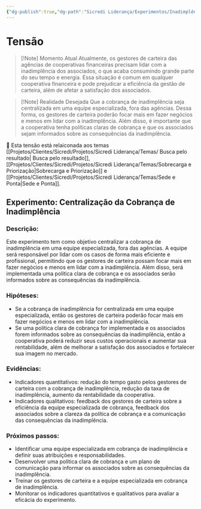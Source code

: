 ```yaml
---
{"dg-publish":true,"dg-path":"Sicredi Liderança/Experimentos/Inadimplência nas Agências.md","permalink":"/Sicredi Liderança/Experimentos/Inadimplência nas Agências/"}
---
```


# Tensão

> [!Note] Momento Atual
> Atualmente, os gestores de carteira das agências de cooperativas financeiras precisam lidar com a inadimplência dos associados, o que acaba consumindo grande parte do seu tempo e energia. Essa situação é comum em qualquer cooperativa financeira e pode prejudicar a eficiência da gestão de carteira, além de afetar a satisfação dos associados.

> [!Note] Realidade Desejada
> Que a cobrança de inadimplência seja centralizada em uma equipe especializada, fora das agências. Dessa forma, os gestores de carteira poderão focar mais em fazer negócios e menos em lidar com a inadimplência. Além disso, é importante que a cooperativa tenha políticas claras de cobrança e que os associados sejam informados sobre as consequências da inadimplência. 

🔗 Esta tensão está relaiconada aos temas [[Projetos/Clientes/Sicredi/Projetos/Sicredi Liderança/Temas/ Busca pelo resultado\| Busca pelo resultado]], [[Projetos/Clientes/Sicredi/Projetos/Sicredi Liderança/Temas/Sobrecarga e Priorização\|Sobrecarga e Priorização]] e [[Projetos/Clientes/Sicredi/Projetos/Sicredi Liderança/Temas/Sede e Ponta\|Sede e Ponta]].

## Experimento: Centralização da Cobrança de Inadimplência

### Descrição:
Este experimento tem como objetivo centralizar a cobrança de inadimplência em uma equipe especializada, fora das agências. A equipe será responsável por lidar com os casos de forma mais eficiente e profissional, permitindo que os gestores de carteira possam focar mais em fazer negócios e menos em lidar com a inadimplência. Além disso, será implementada uma política clara de cobrança e os associados serão informados sobre as consequências da inadimplência.

### Hipóteses:
- Se a cobrança de inadimplência for centralizada em uma equipe especializada, então os gestores de carteira poderão focar mais em fazer negócios e menos em lidar com a inadimplência.
- Se uma política clara de cobrança for implementada e os associados forem informados sobre as consequências da inadimplência, então a cooperativa poderá reduzir seus custos operacionais e aumentar sua rentabilidade, além de melhorar a satisfação dos associados e fortalecer sua imagem no mercado.

### Evidências:
- Indicadores quantitativos: redução do tempo gasto pelos gestores de carteira com a cobrança de inadimplência, redução da taxa de inadimplência, aumento da rentabilidade da cooperativa.
- Indicadores qualitativos: feedback dos gestores de carteira sobre a eficiência da equipe especializada de cobrança, feedback dos associados sobre a clareza da política de cobrança e a comunicação das consequências da inadimplência.

### Próximos passos:
- Identificar uma equipe especializada em cobrança de inadimplência e definir suas atribuições e responsabilidades.
- Desenvolver uma política clara de cobrança e um plano de comunicação para informar os associados sobre as consequências da inadimplência.
- Treinar os gestores de carteira e a equipe especializada em cobrança de inadimplência.
- Monitorar os indicadores quantitativos e qualitativos para avaliar a eficácia do experimento.


